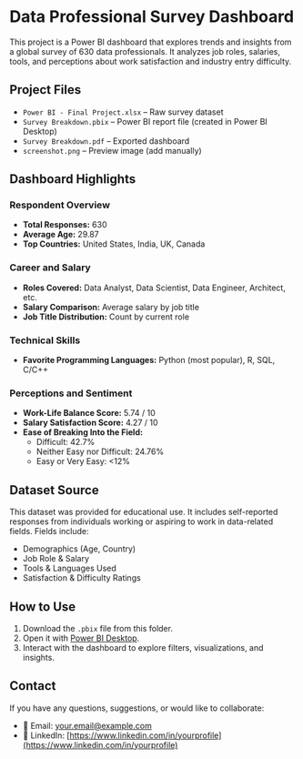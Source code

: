 # Data Professional Survey Dashboard

This project is a Power BI dashboard that explores trends and insights from a global survey of 630 data professionals. It analyzes job roles, salaries, tools, and perceptions about work satisfaction and industry entry difficulty.

## Project Files

- `Power BI - Final Project.xlsx` – Raw survey dataset
- `Survey Breakdown.pbix` – Power BI report file (created in Power BI Desktop)
- `Survey Breakdown.pdf` – Exported dashboard
- `screenshot.png` – Preview image (add manually)


## Dashboard Highlights

### Respondent Overview
- **Total Responses:** 630
- **Average Age:** 29.87
- **Top Countries:** United States, India, UK, Canada

### Career and Salary
- **Roles Covered:** Data Analyst, Data Scientist, Data Engineer, Architect, etc.
- **Salary Comparison:** Average salary by job title
- **Job Title Distribution:** Count by current role

### Technical Skills
- **Favorite Programming Languages:** Python (most popular), R, SQL, C/C++

### Perceptions and Sentiment
- **Work-Life Balance Score:** 5.74 / 10
- **Salary Satisfaction Score:** 4.27 / 10
- **Ease of Breaking Into the Field:**
  - Difficult: 42.7%
  - Neither Easy nor Difficult: 24.76%
  - Easy or Very Easy: <12%


## Dataset Source

This dataset was provided for educational use. It includes self-reported responses from individuals working or aspiring to work in data-related fields. Fields include:
- Demographics (Age, Country)
- Job Role & Salary
- Tools & Languages Used
- Satisfaction & Difficulty Ratings

## How to Use

1. Download the `.pbix` file from this folder.
2. Open it with [Power BI Desktop](https://powerbi.microsoft.com/desktop/).
3. Interact with the dashboard to explore filters, visualizations, and insights.



## Contact

If you have any questions, suggestions, or would like to collaborate:

- 📧 Email: [your.email@example.com](mailto:your.email@example.com)
- 💼 LinkedIn: [https://www.linkedin.com/in/yourprofile](https://www.linkedin.com/in/yourprofile)


